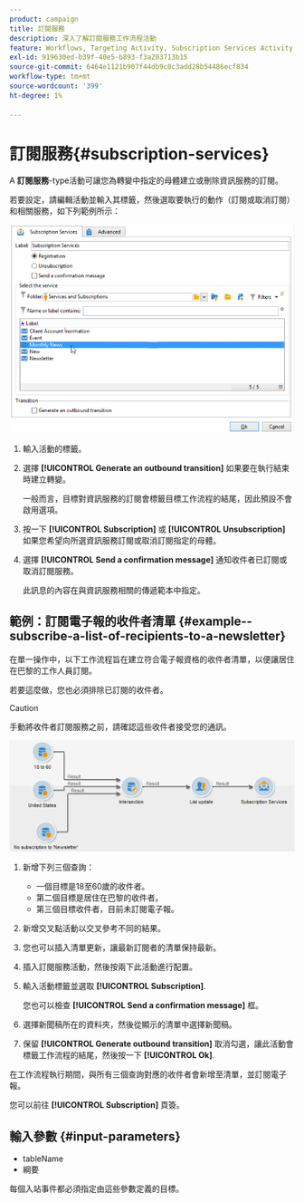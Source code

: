 ```yaml
---
product: campaign
title: 訂閱服務
description: 深入了解訂閱服務工作流程活動
feature: Workflows, Targeting Activity, Subscription Services Activity
exl-id: 919630ed-b39f-40e5-b893-f3a203713b15
source-git-commit: 6464e1121b907f44db9c0c3add28b54486ecf834
workflow-type: tm+mt
source-wordcount: '399'
ht-degree: 1%

---
```


# 訂閱服務{#subscription-services}



A **訂閱服務**-type活動可讓您為轉變中指定的母體建立或刪除資訊服務的訂閱。

若要設定，請編輯活動並輸入其標籤，然後選取要執行的動作（訂閱或取消訂閱）和相關服務，如下列範例所示：

![](assets/edit_service_inscription.png)

1. 輸入活動的標籤。
1. 選擇 **[!UICONTROL Generate an outbound transition]** 如果要在執行結束時建立轉變。

   一般而言，目標對資訊服務的訂閱會標籤目標工作流程的結尾，因此預設不會啟用選項。

1. 按一下 **[!UICONTROL Subscription]** 或 **[!UICONTROL Unsubscription]** 如果您希望向所選資訊服務訂閱或取消訂閱指定的母體。
1. 選擇 **[!UICONTROL Send a confirmation message]** 通知收件者已訂閱或取消訂閱服務。

   此訊息的內容在與資訊服務相關的傳遞範本中指定。

## 範例：訂閱電子報的收件者清單 {#example--subscribe-a-list-of-recipients-to-a-newsletter}

在單一操作中，以下工作流程旨在建立符合電子報資格的收件者清單，以便讓居住在巴黎的工作人員訂閱。

若要這麼做，您也必須排除已訂閱的收件者。

>[!CAUTION]
>
>手動將收件者訂閱服務之前，請確認這些收件者接受您的通訊。

![](assets/subscription_services_example.png)

1. 新增下列三個查詢：

   * 一個目標是18至60歲的收件者。
   * 第二個目標是居住在巴黎的收件者。
   * 第三個目標收件者，目前未訂閱電子報。

1. 新增交叉點活動以交叉參考不同的結果。
1. 您也可以插入清單更新，讓最新訂閱者的清單保持最新。
1. 插入訂閱服務活動，然後按兩下此活動進行配置。
1. 輸入活動標籤並選取 **[!UICONTROL Subscription]**.

   您也可以檢查 **[!UICONTROL Send a confirmation message]** 框。

1. 選擇新聞稿所在的資料夾，然後從顯示的清單中選擇新聞稿。
1. 保留 **[!UICONTROL Generate outbound transition]** 取消勾選，讓此活動會標籤工作流程的結尾，然後按一下 **[!UICONTROL Ok]**.

在工作流程執行期間，與所有三個查詢對應的收件者會新增至清單，並訂閱電子報。

您可以前往 **[!UICONTROL Subscription]** 頁簽。

## 輸入參數 {#input-parameters}

* tableName
* 綱要

每個入站事件都必須指定由這些參數定義的目標。
